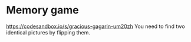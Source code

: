 # Memory game
https://codesandbox.io/s/gracious-gagarin-um20zh
You need to find two identical pictures by flipping them.